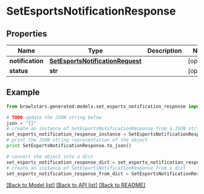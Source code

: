 # SetEsportsNotificationResponse


## Properties
Name | Type | Description | Notes
------------ | ------------- | ------------- | -------------
**notification** | [**SetEsportsNotificationRequest**](SetEsportsNotificationRequest.md) |  | [optional] 
**status** | **str** |  | [optional] 

## Example

```python
from brawlstars.generated.models.set_esports_notification_response import SetEsportsNotificationResponse

# TODO update the JSON string below
json = "{}"
# create an instance of SetEsportsNotificationResponse from a JSON string
set_esports_notification_response_instance = SetEsportsNotificationResponse.from_json(json)
# print the JSON string representation of the object
print SetEsportsNotificationResponse.to_json()

# convert the object into a dict
set_esports_notification_response_dict = set_esports_notification_response_instance.to_dict()
# create an instance of SetEsportsNotificationResponse from a dict
set_esports_notification_response_from_dict = SetEsportsNotificationResponse.from_dict(set_esports_notification_response_dict)
```
[[Back to Model list]](../README.md#documentation-for-models) [[Back to API list]](../README.md#documentation-for-api-endpoints) [[Back to README]](../README.md)


